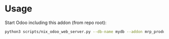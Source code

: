 # Usage

Start Odoo including this addon (from repo root):

```bash
python3 scripts/nix_odoo_web_server.py --db-name mydb --addon mrp_production_grouped_by_product
```
